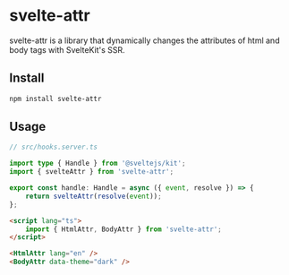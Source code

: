# svelte-attr

svelte-attr is a library that dynamically changes the attributes of html and body tags with SvelteKit's SSR.

## Install

```bash
npm install svelte-attr
```

## Usage

```ts
// src/hooks.server.ts

import type { Handle } from '@sveltejs/kit';
import { svelteAttr } from 'svelte-attr';

export const handle: Handle = async ({ event, resolve }) => {
    return svelteAttr(resolve(event));
};
```

```html
<script lang="ts">
    import { HtmlAttr, BodyAttr } from 'svelte-attr';
</script>

<HtmlAttr lang="en" />
<BodyAttr data-theme="dark" />
```
